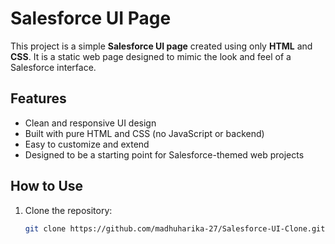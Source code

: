 # Salesforce UI Page

This project is a simple **Salesforce UI page** created using only **HTML** and **CSS**. It is a static web page designed to mimic the look and feel of a Salesforce interface.

## Features

- Clean and responsive UI design
- Built with pure HTML and CSS (no JavaScript or backend)
- Easy to customize and extend
- Designed to be a starting point for Salesforce-themed web projects

## How to Use

1. Clone the repository:
   ```bash
   git clone https://github.com/madhuharika-27/Salesforce-UI-Clone.git
